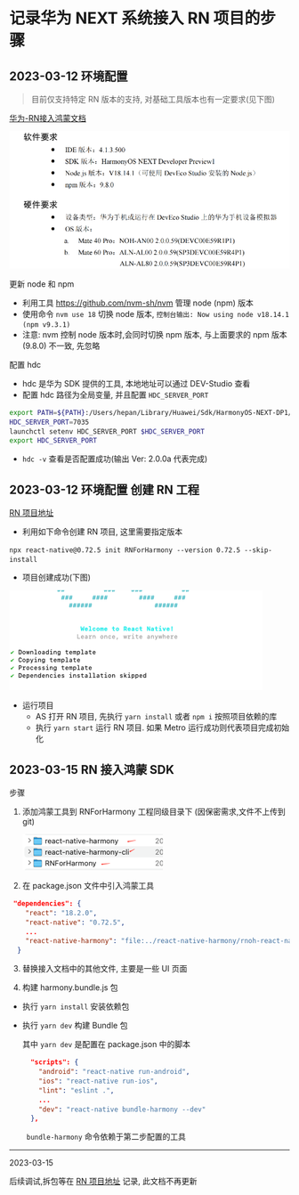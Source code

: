 # 记录华为 NEXT 系统接入 RN 项目的步骤


## 2023-03-12 环境配置
> 目前仅支持特定 RN 版本的支持, 对基础工具版本也有一定要求(见下图)
> 
[华为-RN接入鸿蒙文档](<鸿蒙接入RN/华为资料/docs/ReactNative for OpenHarmony开发使用指导-4.1.0.300.pdf>)

![require](img/basic_require.png)

更新 node 和 npm
- 利用工具 https://github.com/nvm-sh/nvm 管理 node (npm) 版本
- 使用命令 `nvm use 18` 切换 node 版本,  `控制台输出: Now using node v18.14.1 (npm v9.3.1)`
- 注意: nvm 控制 node 版本时,会同时切换 npm 版本, 与上面要求的 npm 版本(9.8.0) 不一致, 先忽略

配置 hdc 
- hdc 是华为 SDK 提供的工具, 本地地址可以通过 DEV-Studio 查看
- 配置 hdc 路径为全局变量, 并且配置 `HDC_SERVER_PORT`

```zsh
export PATH=${PATH}:/Users/hepan/Library/Huawei/Sdk/HarmonyOS-NEXT-DP1/base/toolchains
HDC_SERVER_PORT=7035
launchctl setenv HDC_SERVER_PORT $HDC_SERVER_PORT
export HDC_SERVER_PORT
```
- `hdc -v` 查看是否配置成功(输出 Ver: 2.0.0a 代表完成)


## 2023-03-12 环境配置 创建 RN 工程
[RN 项目地址](https://github.com/HeCaser/RNForHarmony)

- 利用如下命令创建 RN 项目, 这里需要指定版本

`npx react-native@0.72.5 init RNForHarmony --version 0.72.5 --skip-install`

- 项目创建成功(下图)

![alt text](img/install-success.png)

- 运行项目
  - AS 打开 RN 项目, 先执行 `yarn install` 或者 `npm i` 按照项目依赖的库
  - 执行 `yarn start` 运行 RN 项目. 如果 Metro 运行成功则代表项目完成初始化

## 2023-03-15 RN 接入鸿蒙 SDK

步骤
1. 添加鸿蒙工具到 RNForHarmony 工程同级目录下 (因保密需求,文件不上传到 git)

   ![目录结构](img/rn_harmony.jpg)

2.  在 package.json 文件中引入鸿蒙工具

```json
 "dependencies": {
    "react": "18.2.0",
    "react-native": "0.72.5",
    ...
    "react-native-harmony": "file:../react-native-harmony/rnoh-react-native-harmony-0.72.13.tgz"
  }
  ```

3. 替换接入文档中的其他文件, 主要是一些 UI 页面

4. 构建 harmony.bundle.js 包
- 执行 `yarn install` 安装依赖包
- 执行 `yarn dev` 构建 Bundle 包

  其中 `yarn dev` 是配置在 package.json 中的脚本

  ```json
    "scripts": {
      "android": "react-native run-android",
      "ios": "react-native run-ios",
      "lint": "eslint .",
      ...
      "dev": "react-native bundle-harmony --dev"
    },
  ```
  ` bundle-harmony` 命令依赖于第二步配置的工具

---
2023-03-15

后续调试,拆包等在 [RN 项目地址](https://github.com/HeCaser/RNForHarmony) 记录, 此文档不再更新